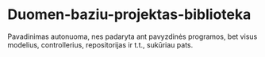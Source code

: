 # Duomen-baziu-projektas-biblioteka

Pavadinimas autonuoma, nes padaryta ant pavyzdinės programos, bet visus modelius, controllerius, repositorijas ir t.t., sukūriau pats.

